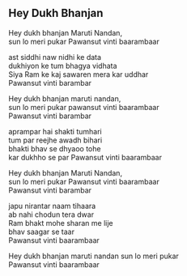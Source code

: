 ## Hey Dukh Bhanjan


Hey dukh bhanjan Maruti Nandan,  
sun lo meri pukar Pawansut vinti baarambaar

ast siddhi naw nidhi ke data  
dukhiyon ke tum bhagya vidhata  
Siya Ram ke kaj sawaren mera kar uddhar  
Pawansut vinti barambar

Hey dukh bhanjan maruti nandan,  
sun lo meri pukar pawansut vinti baarambaar  
Pawansut vinti barambar

aprampar hai shakti tumhari  
tum par reejhe awadh bihari  
bhakti bhav se dhyaoo tohe  
kar dukhho se par Pawansut vinti baarambaar

Hey dukh bhanjan Maruti Nandan,  
sun lo meri pukar Pawansut vinti baarambaar  
Pawansut vinti barambar

japu nirantar naam tihaara  
ab nahi chodun tera dwar  
Ram bhakt mohe sharan me lije  
bhav saagar se taar  
Pawansut vinti baarambaar

Hey dukh bhanjan maruti nandan sun lo meri pukar  
Pawansut vinti baarambaar

